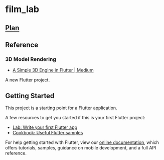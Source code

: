 # film_lab
## [Plan](https://github.com/r08521610/Film_Lab/blob/master/documents/Film%20Lab.pdf)

## Reference

### 3D Model Rendering

* [A Simple 3D Engine in Flutter | Medium](https://levelup.gitconnected.com/a-simple-3d-engine-in-flutter-cc4a7edc943e)



A new Flutter project.

## Getting Started

This project is a starting point for a Flutter application.

A few resources to get you started if this is your first Flutter project:

- [Lab: Write your first Flutter app](https://flutter.dev/docs/get-started/codelab)
- [Cookbook: Useful Flutter samples](https://flutter.dev/docs/cookbook)

For help getting started with Flutter, view our
[online documentation](https://flutter.dev/docs), which offers tutorials,
samples, guidance on mobile development, and a full API reference.
